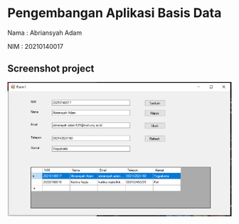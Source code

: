 # Pengembangan Aplikasi Basis Data
Nama : Abriansyah Adam

NIM : 20210140017
## Screenshot project
![Gambar screenshoot app](/screenshoot/windows-form-app.png)